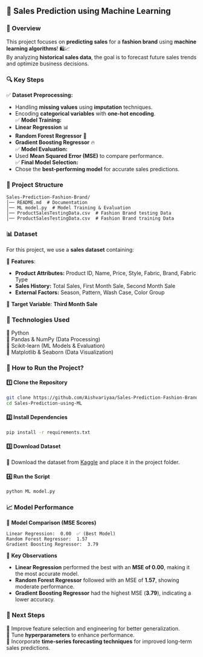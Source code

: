 ## 👗 Sales Prediction using Machine Learning

### 📌 Overview  
This project focuses on **predicting sales** for a **fashion brand** using **machine learning algorithms**! 🛍️📈  
By analyzing **historical sales data**, the goal is to forecast future sales trends and optimize business decisions.  

### 🔍 Key Steps  
✅ **Dataset Preprocessing:**  
   - Handling **missing values** using **imputation** techniques.  
   - Encoding **categorical variables** with **one-hot encoding**.  
✅ **Model Training:**  
   - **Linear Regression** 📊  
   - **Random Forest Regressor** 🌲  
   - **Gradient Boosting Regressor** 🔥  
✅ **Model Evaluation:**  
   - Used **Mean Squared Error (MSE)** to compare performance.  
✅ **Final Model Selection:**  
   - Chose the **best-performing model** for accurate sales predictions.  

### 📂 Project Structure  
```
Sales-Prediction-Fashion-Brand/
│── README.md  # Documentation  
│── ML model.py  # Model Training & Evaluation  
│── ProductSalesTestingData.csv  # Fashion Brand testing Data  
│── ProductSalesTestingData.csv  # Fashion Brand training Data   
```

### 📊 Dataset  
For this project, we use a **sales dataset** containing:  

📌 **Features**:  
- **Product Attributes:** Product ID, Name, Price, Style, Fabric, Brand, Fabric Type  
- **Sales History:** Total Sales, First Month Sale, Second Month Sale  
- **External Factors:** Season, Pattern, Wash Case, Color Group  

🎯 **Target Variable**: **Third Month Sale**  

### 🔧 Technologies Used  
🔹 Python  
🔹 Pandas & NumPy (Data Processing)  
🔹 Scikit-learn (ML Models & Evaluation)  
🔹 Matplotlib & Seaborn (Data Visualization)  

### 📜 How to Run the Project?  
#### 1️⃣ Clone the Repository  
```bash
git clone https://github.com/Aishvariyaa/Sales-Prediction-Fashion-Brand.git
cd Sales-Prediction-using-ML
```  

#### 2️⃣ Install Dependencies  
```bash
pip install -r requirements.txt
```  

#### 3️⃣ Download Dataset  
📌 Download the dataset from [Kaggle](#)  and place it in the project folder.  

#### 4️⃣ Run the Script  
```bash
python ML model.py
```  

### 📈 Model Performance  
📌 **Model Comparison (MSE Scores)**  
```
Linear Regression:  0.00  ✅ (Best Model)  
Random Forest Regressor:  1.57  
Gradient Boosting Regressor:  3.79  
```  

📌 **Key Observations**  
- **Linear Regression** performed the best with an **MSE of 0.00**, making it the most accurate model.  
- **Random Forest Regressor** followed with an MSE of **1.57**, showing moderate performance.  
- **Gradient Boosting Regressor** had the highest MSE (**3.79**), indicating a lower accuracy.  

### 📌 Next Steps  
🔹 Improve feature selection and engineering for better generalization.  
🔹 Tune **hyperparameters** to enhance performance.  
🔹 Incorporate **time-series forecasting techniques** for improved long-term sales predictions.  
